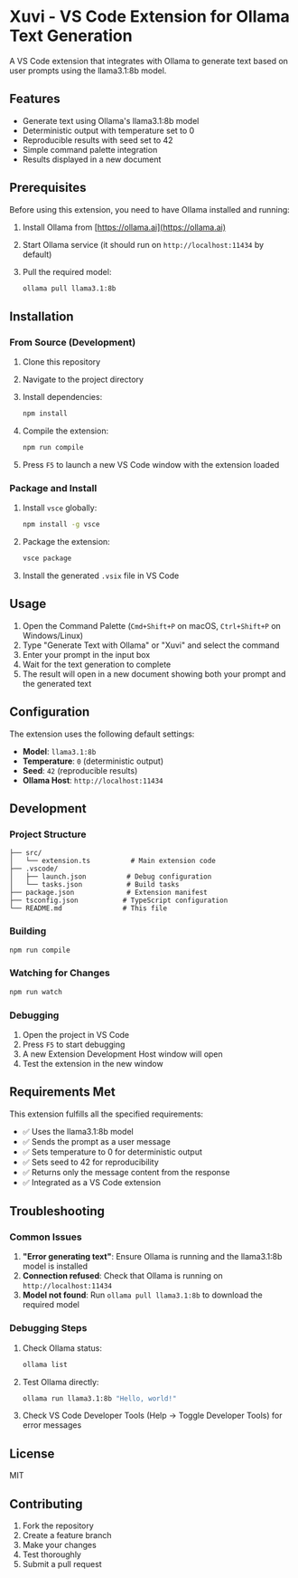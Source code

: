 # Xuvi - VS Code Extension for Ollama Text Generation

A VS Code extension that integrates with Ollama to generate text based on user prompts using the llama3.1:8b model.

## Features

- Generate text using Ollama's llama3.1:8b model
- Deterministic output with temperature set to 0
- Reproducible results with seed set to 42
- Simple command palette integration
- Results displayed in a new document

## Prerequisites

Before using this extension, you need to have Ollama installed and running:

1. Install Ollama from [https://ollama.ai](https://ollama.ai)
2. Start Ollama service (it should run on `http://localhost:11434` by default)
3. Pull the required model:

   ```bash
   ollama pull llama3.1:8b
   ```

## Installation

### From Source (Development)

1. Clone this repository
2. Navigate to the project directory
3. Install dependencies:

   ```bash
   npm install
   ```

4. Compile the extension:

   ```bash
   npm run compile
   ```

5. Press `F5` to launch a new VS Code window with the extension loaded

### Package and Install

1. Install `vsce` globally:

   ```bash
   npm install -g vsce
   ```

2. Package the extension:

   ```bash
   vsce package
   ```

3. Install the generated `.vsix` file in VS Code

## Usage

1. Open the Command Palette (`Cmd+Shift+P` on macOS, `Ctrl+Shift+P` on Windows/Linux)
2. Type "Generate Text with Ollama" or "Xuvi" and select the command
3. Enter your prompt in the input box
4. Wait for the text generation to complete
5. The result will open in a new document showing both your prompt and the generated text

## Configuration

The extension uses the following default settings:

- **Model**: `llama3.1:8b`
- **Temperature**: `0` (deterministic output)
- **Seed**: `42` (reproducible results)
- **Ollama Host**: `http://localhost:11434`

## Development

### Project Structure

```text
├── src/
│   └── extension.ts          # Main extension code
├── .vscode/
│   ├── launch.json          # Debug configuration
│   └── tasks.json           # Build tasks
├── package.json             # Extension manifest
├── tsconfig.json           # TypeScript configuration
└── README.md               # This file
```

### Building

```bash
npm run compile
```

### Watching for Changes

```bash
npm run watch
```

### Debugging

1. Open the project in VS Code
2. Press `F5` to start debugging
3. A new Extension Development Host window will open
4. Test the extension in the new window

## Requirements Met

This extension fulfills all the specified requirements:

- ✅ Uses the llama3.1:8b model
- ✅ Sends the prompt as a user message
- ✅ Sets temperature to 0 for deterministic output
- ✅ Sets seed to 42 for reproducibility
- ✅ Returns only the message content from the response
- ✅ Integrated as a VS Code extension

## Troubleshooting

### Common Issues

1. **"Error generating text"**: Ensure Ollama is running and the llama3.1:8b model is installed
2. **Connection refused**: Check that Ollama is running on `http://localhost:11434`
3. **Model not found**: Run `ollama pull llama3.1:8b` to download the required model

### Debugging Steps

1. Check Ollama status:

   ```bash
   ollama list
   ```

2. Test Ollama directly:

   ```bash
   ollama run llama3.1:8b "Hello, world!"
   ```

3. Check VS Code Developer Tools (Help → Toggle Developer Tools) for error messages

## License

MIT

## Contributing

1. Fork the repository
2. Create a feature branch
3. Make your changes
4. Test thoroughly
5. Submit a pull request
